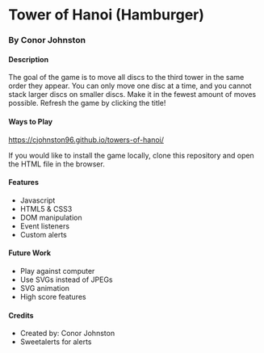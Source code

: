 # Tower of Hanoi (Hamburger)
### By Conor Johnston

#### Description

The goal of the game is to move all discs to the third tower in the same order they appear. You can only move one disc at a time, and you cannot stack larger discs on smaller discs. Make it in the fewest amount of moves possible. Refresh the game by clicking the title!

#### Ways to Play

https://cjohnston96.github.io/towers-of-hanoi/

If you would like to install the game locally, clone this repository and open the HTML file in the browser.

#### Features

- Javascript
- HTML5 & CSS3
- DOM manipulation
- Event listeners
- Custom alerts

#### Future Work

- Play against computer
- Use SVGs instead of JPEGs
- SVG animation
- High score features

#### Credits

- Created by: Conor Johnston
- Sweetalerts for alerts
